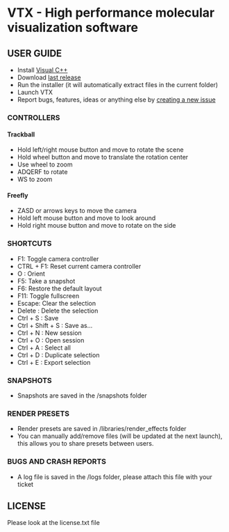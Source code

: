 # VTX - High performance molecular visualization software

## USER GUIDE

- Install [Visual C++](https://support.microsoft.com/fr-fr/help/2977003/the-latest-supported-visual-c-downloads)
- Download [last release](https://gitlab.com/VTX_mol/VTX/-/releases)
- Run the installer (it will automatically extract files in the current folder)
- Launch VTX
- Report bugs, features, ideas or anything else by [creating a new issue](https://gitlab.com/VTX_mol/VTX/-/issues)

### CONTROLLERS

#### Trackball

- Hold left/right mouse button and move to rotate the scene
- Hold wheel button and move to translate the rotation center
- Use wheel to zoom
- ADQERF to rotate
- WS to zoom

#### Freefly

- ZASD or arrows keys to move the camera
- Hold left mouse button and move to look around
- Hold right mouse button and move to rotate on the side

### SHORTCUTS

- F1: Toggle camera controller
- CTRL + F1: Reset current camera controller
- O : Orient
- F5: Take a snapshot
- F6: Restore the default layout
- F11: Toggle fullscreen
- Escape: Clear the selection
- Delete : Delete the selection
- Ctrl + S : Save
- Ctrl + Shift + S : Save as...
- Ctrl + N : New session
- Ctrl + O : Open session
- Ctrl + A : Select all
- Ctrl + D : Duplicate selection
- Ctrl + E : Export selection

### SNAPSHOTS

- Snapshots are saved in the /snapshots folder

### RENDER PRESETS

- Render presets are saved in /libraries/render_effects folder
- You can manually add/remove files (will be updated at the next launch), this allows you to share presets between users.

### BUGS AND CRASH REPORTS

- A log file is saved in the /logs folder, please attach this file with your ticket

## LICENSE

Please look at the license.txt file